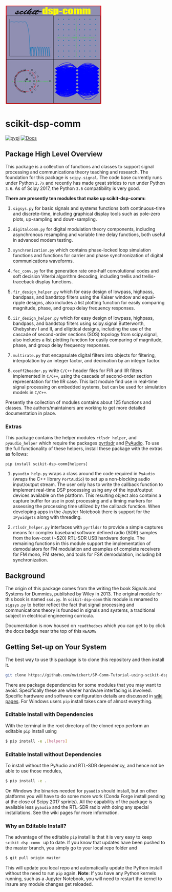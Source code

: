 ![Logo](logo.png)

# scikit-dsp-comm

[![pypi](https://img.shields.io/pypi/v/scikit-dsp-comm.svg)](https://pypi.python.org/pypi/scikit-dsp-comm)
[![Docs](https://readthedocs.org/projects/scikit-dsp-comm/badge/?version=latest)](http://scikit-dsp-comm.readthedocs.io/en/latest/?badge=latest)

## Package High Level Overview

This package is a collection of functions and classes to support signal processing and communications theory teaching and research. The foundation for this package is `scipy.signal`. The code base currently runs under Python `2.7x` and recently has made great strides to run under Python `3.6`. As of Scipy 2017, the Python `3.6` compatibility is very good.


**There are presently ten modules that make up scikit-dsp-comm:**

1. `sigsys.py` for basic signals and systems functions both continuous-time and discrete-time, including graphical display tools such as pole-zero plots, up-sampling and down-sampling.

2. `digitalcomm.py` for digital modulation theory components, including asynchronous resampling and variable time delay functions, both useful in advanced modem testing.

3. `synchronization.py` which contains phase-locked loop simulation functions and functions for carrier and phase synchronization of digital communications waveforms.

4. `fec_conv.py` for the generation rate one-half convolutional codes and soft decision Viterbi algorithm decoding, including trellis and trellis-traceback display functions.

5. `fir_design_helper.py` which for easy design of lowpass, highpass, bandpass, and bandstop filters using the Kaiser window and equal-ripple designs, also includes a list plotting function for easily comparing magnitude, phase, and group delay frequency responses.

6. `iir_design_helper.py` which for easy design of lowpass, highpass, bandpass, and bandstop filters using scipy.signal Butterworth, Chebyshev I and II, and elliptical designs, including the use of the cascade of second-order sections (SOS) topology from scipy.signal, also includes a list plotting function for easily comparing of magnitude, phase, and group delay frequency responses.

7. `multirate.py` that encapsulate digital filters into objects for filtering, interpolation by an integer factor, and decimation by an integer factor.

8. `coeff2header.py` write `C/C++` header files for FIR and IIR filters implemented in `C/C++`, using the cascade of second-order section representation for the IIR case. This last module find use in real-time signal processing on embedded systems, but can be used for simulation models in `C/C++`.

Presently the collection of modules contains about 125 functions and classes. The authors/maintainers are working to get more detailed documentation in place.

### Extras

This package contains the helper modules `rtlsdr_helper`, and `pyaudio_helper` which require the packages [pyrtlsdr](https://pypi.python.org/pypi/pyrtlsdr) and [PyAudio](https://pypi.python.org/pypi/PyAudio). To use the full functionality of these helpers, install these package with the extras as follows:

```
pip install scikit-dsp-comm[helpers]
```

1. `pyaudio_help.py` wraps a class around the code required in `PyAudio` (wraps the C++ library `PortAudio`) to set up a non-blocking audio input/output stream. The user only has to write the callback function to implement real-time DSP processing using any of the input/output devices available on the platform. This resulting object also contains a capture buffer for use in post processing and a timing markers for assessing the processing time utilized by the callback function. When developing apps in the Jupyter Notebook there is support for the `IPywidgets` along with threading. 

2. `rtlsdr_helper.py` interfaces with `pyrtldsr` to provide a simple captures means for complex baseband software defined radio (SDR) samples from the low-cost (~$20) RTL-SDR USB hardware dongle. The remaining functions in this module support the implementation of demodulators for FM modulation and examples of complete receivers for FM mono, FM stereo, and tools for FSK demodulation, including bit synchronization.

## Background

 The origin of this package comes from the writing the book Signals and Systems for Dummies, published by Wiley in 2013. The original module for this book is named `ssd.py`. In `scikit-dsp-comm` this module is renamed to `sigsys.py` to better reflect the fact that signal processing and communications theory is founded in signals and systems, a traditional subject in electrical engineering curricula.

Documentation is now housed on `readthedocs` which you can get to by click the docs badge near trhe top of this `README` 

## Getting Set-up on Your System

The best way to use this package is to clone this repository and then install it. 

```bash
git clone https://github.com/mwickert/SP-Comm-Tutorial-using-scikit-dsp-comm.git
```

There are package dependencies for some modules that you may want to avoid. Specifically these are whener hardware interfacing is involved. Specific hardware and software configuration details are discussed in [wiki pages](https://github.com/mwickert/SP-Comm-Tutorial-using-scikit-dsp-comm/wiki). For Windows users `pip` install takes care of almost everything.

### Editable Install with Dependencies

With the terminal in the root directory of the cloned repo perform an editable `pip` install using

```bash
$ pip install -e .[helpers]
```

### Editable Install without Dependencies

To install without the PyAudio and RTL-SDR dependency, and hence not be able to use those modules,

```bash
$ pip install -e .
```

On Windows the binaries needed for `pyaudio` should install, but on other platforms you will have to do some more work (Conda Forge install pending at the close of Scipy 2017 sprints). All the capability of the package is available less `pyaudio` and the RTL-SDR radio with doing any special installations. See the wiki pages for more information.

### Why an Editable Install?

The advantage of the editable `pip` install is that it is very easy to keep `scikit-dsp-comm ` up to date. If you know that updates have been pushed to the master branch, you simply go to your local repo folder and

```bash
$ git pull origin master
```

This will update you local repo and automatically update the Python install without the need to run `pip` again. **Note**: If you have any Python kernels running, such as a Jupyter Notebook, you will need to restart the kernel to insure any module changes get reloaded.  
